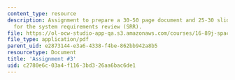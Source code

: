 ```yaml
---
content_type: resource
description: Assignment to prepare a 30-50 page document and 25-30 slide presentation
  for the system requirements review (SRR).
file: https://ol-ocw-studio-app-qa.s3.amazonaws.com/courses/16-89j-space-systems-engineering-spring-2007/c2780e6c03a4f1163bd326aa6bac6de1_assignment_3.pdf
file_type: application/pdf
parent_uid: e2873144-e3a6-4338-f4be-862bb942a8b5
resourcetype: Document
title: 'Assignment #3'
uid: c2780e6c-03a4-f116-3bd3-26aa6bac6de1
---
```

